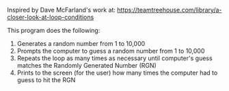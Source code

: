 Inspired by Dave McFarland's work at: https://teamtreehouse.com/library/a-closer-look-at-loop-conditions

This program does the following:
1) Generates a random number from 1 to 10,000
2) Prompts the computer to guess a random number from 1 to 10,000
3) Repeats the loop as many times as necessary until computer's guess matches the Randomly Generated Number (RGN)
4) Prints to the screen (for the user) how many times the computer had to guess to hit the RGN